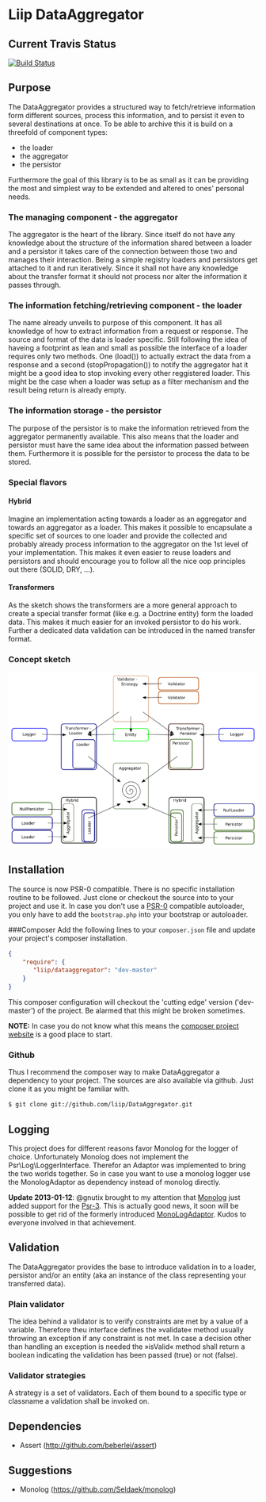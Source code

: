 # Liip DataAggregator

## Current Travis Status

[![Build Status](https://secure.travis-ci.org/liip/DataAggregator.png?branch=master)](https://travis-ci.org/liip/DataAggregator)


## Purpose
The DataAggregator provides a structured way to fetch/retrieve information form different sources, process
this information, and to persist it even to several destinations at once.
To be able to archive this it is build on a threefold of component types:

- the loader
- the aggregator
- the persistor

Furthermore the goal of this library is to be as small as it can be providing the most and simplest way to
be extended and altered to ones' personal needs.

### The managing component - the aggregator
The aggregator is the heart of the library. Since itself do not have any knowledge about the structure of
the information shared between a loader and a persistor it takes care of the connection between those two and manages
their interaction. Being a simple registry loaders and persistors get attached to it and run iteratively.
Since it shall not have any knowledge about the transfer format it should not process nor alter the information it
passes through.

### The information fetching/retrieving component - the loader
The name already unveils to purpose of this component. It has all knowledge of how to extract information from a request
or response. The source and format of the data is loader specific.
Still following the idea of haveing a footprint as lean and small as possible the interface of a loader requires only
two methods.
One (load()) to actually extract the data from a response and a second (stopPropagation()) to notify the aggregator
hat it might be a good idea to stop invoking every other reggistered loader. This might be the case when a loader was
setup as a filter mechanism and the result being return is already empty.

### The information storage - the persistor
The purpose of the persistor is to make the information retrieved from the aggregator permanently available.
This also means that the loader and persistor must have the same idea about the information passed between them.
Furthermore it is possible for the persistor to process the data to be stored.

### Special flavors
#### Hybrid
Imagine an implementation acting towards a loader as an aggregator and towards an aggregator as a loader.
This makes it possible to encapsulate a specific set of sources to one loader and provide the collected and probably
already process information to the aggregator on the 1st level of your implementation. This makes it even easier
to reuse loaders and persistors and should encourage you to follow all the nice oop principles out there (SOLID, DRY, ...).

#### Transformers
As the sketch shows the transformers are a more general approach to create a special transfer format (like e.g. a
Doctrine entity) form the loaded data. This makes it much easier for an invoked persistor to do his work. Further a
dedicated data validation can be introduced in the named transfer format.

### Concept sketch
![detail concept of the DataAggregator library](media/concept.png "Detail concept of the DataAggregator")

## Installation
The source is now PSR-0 compatible. There is no specific installation routine to be followed. Just clone or checkout
the source into to your project and use it. In case you don't use a
[PSR-0](https://github.com/php-fig/fig-standards/blob/master/accepted/PSR-0.md) compatible autoloader, you only have
to add the `bootstrap.php` into your bootstrap or autoloader.

###Composer
Add the following lines to your `composer.json` file and update your project's composer installation.

```json
{
    "require": {
       "liip/dataaggregator": "dev-master"
    }
}
```

This composer configuration will checkout the 'cutting edge' version ('dev-master') of the project. Be alarmed that this
might be broken sometimes.


**NOTE:**
In case you do not know what this means the [composer project website](http://getcomposer.org) is a good place to start.


### Github
Thus I recommend the composer way to make DataAggregator a dependency to your project.
The sources are also available via github. Just clone it as you might be familiar with.

```bash
$ git clone git://github.com/liip/DataAggregator.git
```

## Logging
This project does for different reasons favor Monolog for the logger of choice. Unfortunately Monolog does not implement
the Psr\Log\LoggerInterface. Therefor an Adaptor was implemented to bring the two worlds together.
So in case you want to use a monolog logger use the MonologAdaptor as dependency instead of monolog directly.

**Update 2013-01-12**: @gnutix brought to my attention that [Monolog](https://github.com/Seldaek/monolog) just added
support for the [Psr-3](https://github.com/php-fig/fig-standards/blob/master/accepted/PSR-3-logger-interface.md). This is
actually good news, it soon will be possible to get rid of the formerly introduced
[MonoLogAdaptor](https://github.com/liip/DataAggregator/blob/master/src/Liip/DataAggregator/Adaptor/Logger/MonologAdaptor.php).
Kudos to everyone involved in that achievement.

## Validation
The DataAggregator provides the base to introduce validation in to a loader, persistor and/or an entity (aka an instance
of the class representing your transferred data).

### Plain validator
The idea behind a validator is to verify constraints are met by a value of a variable. Therefore theu interface defines the
»validate« method usually throwing an exception if any constraint is not met. In case a decision other than handling an
exception is needed the »isValid« method shall return a boolean indicating the validation has been passed (true) or not (false).

### Validator strategies
A strategy is a set of validators. Each of them bound to a specific type or classname a validation shall be invoked on.

## Dependencies
- Assert (http://github.com/beberlei/assert)

## Suggestions
- Monolog (https://github.com/Seldaek/monolog)
